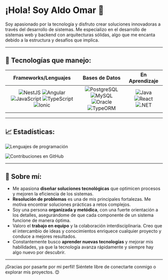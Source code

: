 # ¡Hola! Soy Aldo Omar 👋

Soy apasionado por la tecnología y disfruto crear soluciones innovadoras a través del desarrollo de sistemas. Me especializo en el desarrollo de sistemas web y backend con arquitecturas sólidas, algo que me encanta debido a la estructura y desafíos que implica.

---

## 🔧 Tecnologías que manejo:
| Frameworks/Lenguajes | Bases de Datos | En Aprendizaje |
| :------------------: | :-------------: | :------------: |
| ![NestJS](https://img.shields.io/badge/NestJS-E0234E?style=for-the-badge&logo=nestjs&logoColor=white) ![Angular](https://img.shields.io/badge/Angular-DD0031?style=for-the-badge&logo=angular&logoColor=white) ![JavaScript](https://img.shields.io/badge/JavaScript-F7DF1E?style=for-the-badge&logo=javascript&logoColor=black) ![TypeScript](https://img.shields.io/badge/TypeScript-007ACC?style=for-the-badge&logo=typescript&logoColor=white) ![Ionic](https://img.shields.io/badge/Ionic-3880FF?style=for-the-badge&logo=ionic&logoColor=white) | ![PostgreSQL](https://img.shields.io/badge/PostgreSQL-336791?style=for-the-badge&logo=postgresql&logoColor=white) ![MySQL](https://img.shields.io/badge/MySQL-4479A1?style=for-the-badge&logo=mysql&logoColor=white) ![Oracle](https://img.shields.io/badge/Oracle-F80000?style=for-the-badge&logo=oracle&logoColor=white) ![TypeORM](https://img.shields.io/badge/TypeORM-262627?style=for-the-badge&logo=typeorm&logoColor=white) | ![Java](https://img.shields.io/badge/Java-007396?style=for-the-badge&logo=java&logoColor=white) ![React](https://img.shields.io/badge/React-61DAFB?style=for-the-badge&logo=react&logoColor=black) ![.NET](https://img.shields.io/badge/.NET-512BD4?style=for-the-badge&logo=dotnet&logoColor=white) |

---

## 📈 Estadísticas:

![Lenguajes de programación](https://github-readme-stats.vercel.app/api/top-langs/?username=aldo-omar&theme=radical&layout=compact)

![Contribuciones en GitHub](https://github-readme-streak-stats.herokuapp.com/?user=aldo-omar&theme=radical)

---

## 🌟 Sobre mí:
- Me apasiona **diseñar soluciones tecnológicas** que optimicen procesos y mejoren la eficiencia de los sistemas.
- **Resolución de problemas** es una de mis principales fortalezas. Me motiva encontrar soluciones prácticas a retos complejos.
- Soy una persona **organizada y metódica**, con una fuerte orientación a los detalles, asegurándome de que cada componente de un sistema funcione de manera óptima.
- Valoro el **trabajo en equipo** y la colaboración interdisciplinaria. Creo que el intercambio de ideas y conocimientos enriquece cualquier proyecto y conduce a mejores resultados.
- Constantemente busco **aprender nuevas tecnologías** y mejorar mis habilidades, ya que la tecnología avanza rápidamente y siempre hay algo nuevo por descubrir.

---

¡Gracias por pasarte por mi perfil! Siéntete libre de conectarte conmigo o explorar mis proyectos. 😊
